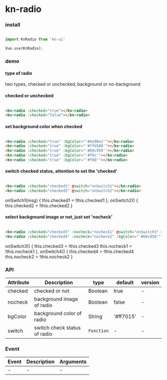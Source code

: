 <!-- English -->

# kn-radio

### install
``` javascript

import KnRadio from 'kn-ui'

Vue.use(KnRadio);

```

### demo

#### type of radio
two types, checked or unchecked, background or no-background

#### checked or unchecked

```html

<kn-radio :checked="true"></kn-radio>
<kn-radio :checked="false"></kn-radio>

```

#### set background color when checked

```html

<kn-radio :checked="true" :bgColor="'#4a90e2'"></kn-radio>
<kn-radio :checked="true" :bgColor="'#ffb500'"></kn-radio>
<kn-radio :checked="true" :bgColor="'#69c959'"></kn-radio>
<kn-radio :checked="true" :bgColor="'#f9c'"></kn-radio>
<kn-radio :checked="true" :bgColor="'#f00'"></kn-radio>

```

#### switch checked status, attention to set the 'checked'

```html

<kn-radio :checked="checked1" @switch="onSwitch1"></kn-radio>
<kn-radio :checked="checked2" @switch="onSwitch2"></kn-radio>

```
onSwitch1(msg) {
    this.checked1 = !this.checked1
},
onSwitch2() {
    this.checked2 = !this.checked2
}

#### select background image or not, just set 'nocheck'

```html

<kn-radio :checked="checked3" :nocheck="nocheck1" @switch="onSwitch3" ></kn-radio>
<kn-radio :checked="checked4" :nocheck="nocheck2" :bgColor="'#69c959'" @switch="onSwitch4" ></kn-radio>

```

onSwitch3() {
    this.checked3 = !this.checked3
    this.nocheck1 = !this.nocheck1
},
onSwitch4() {
    this.checked4 = !this.checked4
    this.nocheck2 = !this.nocheck2
}

### API

| Attribute | Description | type | default | version |
|------|------|------|------|------|
| checked | checked or not | Boolean | true | - |
| nocheck | background image of radio | Boolean | false | - |
| bgColor | background color of radio | String | '#ff7015' | - |
| switch | switch check status of radio | `Function` | - | - |

### Event

| Event | Description | Arguments |
|------|------|------|
| - | - | - |


